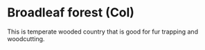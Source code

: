 # Broadleaf forest (Col)

This is temperate wooded country that is good for fur trapping and woodcutting.